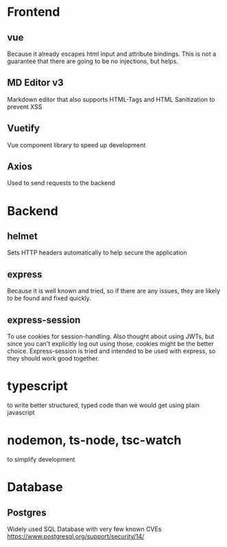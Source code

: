 # Frontend
## vue 
Because it already escapes html input and attribute bindings. This is not a guarantee that there are going 
to be no injections, but helps.

## MD Editor v3
Markdown editor that also supports HTML-Tags and HTML Sanitization to prevent XSS

## Vuetify
Vue component library to speed up development

## Axios
Used to send requests to the backend

# Backend
## helmet
Sets HTTP headers automatically to help secure the application
## express
Because it is well known and tried, so if there are any issues, they are likely to be found and fixed quickly.
## express-session
To use cookies for session-handling. Also thought about using JWTs, but since you can't explicitly log out using those,
cookies might be the better choice.
Express-session is tried and intended to be used with express, so they should work good together. 
# typescript
to write better structured, typed code than we would get using plain javascript
# nodemon, ts-node, tsc-watch
to simplify development


# Database
## Postgres
Widely used SQL Database with very few known CVEs https://www.postgresql.org/support/security/14/